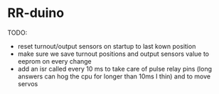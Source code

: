 # RR-duino

TODO:

- reset turnout/output sensors on startup to last kown position
- make sure we save turnout positions and output sensors value to eeprom on every change
- add an isr called every 10 ms to take care of pulse relay pins (long answers can hog the cpu for longer than 10ms I thin) and to move servos
